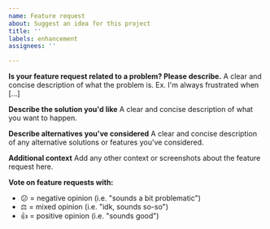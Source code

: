 ```yaml
---
name: Feature request
about: Suggest an idea for this project
title: ''
labels: enhancement
assignees: ''

---
```


**Is your feature request related to a problem? Please describe.**
A clear and concise description of what the problem is. Ex. I'm always frustrated when [...]

**Describe the solution you'd like**
A clear and concise description of what you want to happen.

**Describe alternatives you've considered**
A clear and concise description of any alternative solutions or features you've considered.

**Additional context**
Add any other context or screenshots about the feature request here.

**Vote on feature requests with:**
- :confused: = negative opinion (i.e. "sounds a bit problematic")
- :balance_scale: = mixed opinion (i.e. "idk, sounds so-so")
- :+1: = positive opinion (i.e. "sounds good")
